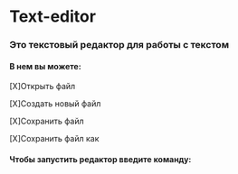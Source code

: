# Text-editor
### Это текстовый редактор для работы с текстом
#### В нем вы можете:

[X]Открыть файл

[X]Создать новый файл

[X]Сохранить файл

[X]Сохранить файл как

#### Чтобы запустить редактор введите команду:

